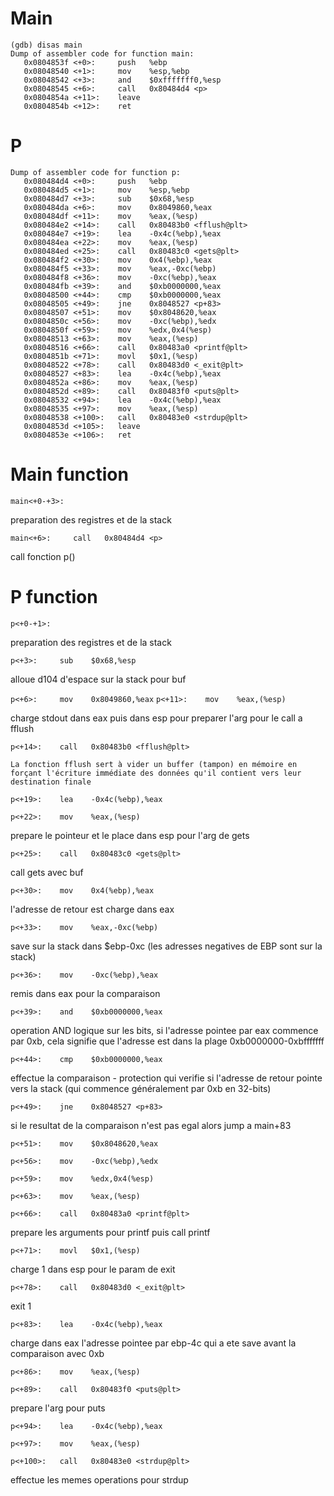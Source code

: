 # Main
```
(gdb) disas main
Dump of assembler code for function main:
   0x0804853f <+0>:     push   %ebp
   0x08048540 <+1>:     mov    %esp,%ebp
   0x08048542 <+3>:     and    $0xfffffff0,%esp
   0x08048545 <+6>:     call   0x80484d4 <p>
   0x0804854a <+11>:    leave  
   0x0804854b <+12>:    ret  
```

# P
```
Dump of assembler code for function p:
   0x080484d4 <+0>:     push   %ebp
   0x080484d5 <+1>:     mov    %esp,%ebp
   0x080484d7 <+3>:     sub    $0x68,%esp
   0x080484da <+6>:     mov    0x8049860,%eax
   0x080484df <+11>:    mov    %eax,(%esp)
   0x080484e2 <+14>:    call   0x80483b0 <fflush@plt>
   0x080484e7 <+19>:    lea    -0x4c(%ebp),%eax
   0x080484ea <+22>:    mov    %eax,(%esp)
   0x080484ed <+25>:    call   0x80483c0 <gets@plt>
   0x080484f2 <+30>:    mov    0x4(%ebp),%eax
   0x080484f5 <+33>:    mov    %eax,-0xc(%ebp)
   0x080484f8 <+36>:    mov    -0xc(%ebp),%eax
   0x080484fb <+39>:    and    $0xb0000000,%eax
   0x08048500 <+44>:    cmp    $0xb0000000,%eax
   0x08048505 <+49>:    jne    0x8048527 <p+83>
   0x08048507 <+51>:    mov    $0x8048620,%eax
   0x0804850c <+56>:    mov    -0xc(%ebp),%edx
   0x0804850f <+59>:    mov    %edx,0x4(%esp)
   0x08048513 <+63>:    mov    %eax,(%esp)
   0x08048516 <+66>:    call   0x80483a0 <printf@plt>
   0x0804851b <+71>:    movl   $0x1,(%esp)
   0x08048522 <+78>:    call   0x80483d0 <_exit@plt>
   0x08048527 <+83>:    lea    -0x4c(%ebp),%eax
   0x0804852a <+86>:    mov    %eax,(%esp)
   0x0804852d <+89>:    call   0x80483f0 <puts@plt>
   0x08048532 <+94>:    lea    -0x4c(%ebp),%eax
   0x08048535 <+97>:    mov    %eax,(%esp)
   0x08048538 <+100>:   call   0x80483e0 <strdup@plt>
   0x0804853d <+105>:   leave  
   0x0804853e <+106>:   ret  
```

# Main function

`main<+0-+3>:`

preparation des registres et de la stack

`main<+6>:     call   0x80484d4 <p>`

call fonction p()

# P function

`p<+0-+1>:`

preparation des registres et de la stack

`p<+3>:     sub    $0x68,%esp`

alloue d104 d'espace sur la stack pour buf

`p<+6>:     mov    0x8049860,%eax`
`p<+11>:    mov    %eax,(%esp)`

charge stdout dans eax puis dans esp pour preparer l'arg pour le call a fflush

`p<+14>:    call   0x80483b0 <fflush@plt>`

```
La fonction fflush sert à vider un buffer (tampon) en mémoire en forçant l'écriture immédiate des données qu'il contient vers leur destination finale
```


`p<+19>:    lea    -0x4c(%ebp),%eax`

`p<+22>:    mov    %eax,(%esp)`

prepare le pointeur et le place dans esp pour l'arg de gets

`p<+25>:    call   0x80483c0 <gets@plt>`

call gets avec buf

`p<+30>:    mov    0x4(%ebp),%eax`

l'adresse de retour est charge dans eax

`p<+33>:    mov    %eax,-0xc(%ebp)`

save sur la stack dans $ebp-0xc (les adresses negatives de EBP sont sur la stack)

`p<+36>:    mov    -0xc(%ebp),%eax`

remis dans eax pour la comparaison

`p<+39>:    and    $0xb0000000,%eax`

operation AND logique sur les bits, si l'adresse pointee par eax commence par 0xb, cela signifie que l'adresse est dans la plage 0xb0000000-0xbfffffff

`p<+44>:    cmp    $0xb0000000,%eax`

effectue la comparaison - protection qui verifie si l'adresse de retour pointe vers la stack (qui commence généralement par 0xb en 32-bits)

`p<+49>:    jne    0x8048527 <p+83>`

si le resultat de la comparaison n'est pas egal alors jump a main+83

`p<+51>:    mov    $0x8048620,%eax`

`p<+56>:    mov    -0xc(%ebp),%edx`

`p<+59>:    mov    %edx,0x4(%esp)`

`p<+63>:    mov    %eax,(%esp)`

`p<+66>:    call   0x80483a0 <printf@plt>`

prepare les arguments pour printf puis call printf

`p<+71>:    movl   $0x1,(%esp)`

charge 1 dans esp pour le param de exit


`p<+78>:    call   0x80483d0 <_exit@plt>`

exit 1

`p<+83>:    lea    -0x4c(%ebp),%eax`

charge dans eax l'adresse pointee par ebp-4c qui a ete save avant la comparaison avec 0xb

`p<+86>:    mov    %eax,(%esp)`

`p<+89>:    call   0x80483f0 <puts@plt>`

prepare l'arg pour puts


`p<+94>:    lea    -0x4c(%ebp),%eax`

`p<+97>:    mov    %eax,(%esp)`

`p<+100>:   call   0x80483e0 <strdup@plt>`

effectue les memes operations pour strdup